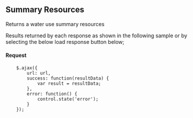 ## Summary Resources
Returns a water use summary resources

Results returned by each response as shown in the following sample or by selecting the below load response button below;
#### Request
```
	$.ajax({
		url: url,
		success: function(resultData) { 
			var result = resultData;
		},
		error: function() {
			control.state('error');
		}
	});
```

